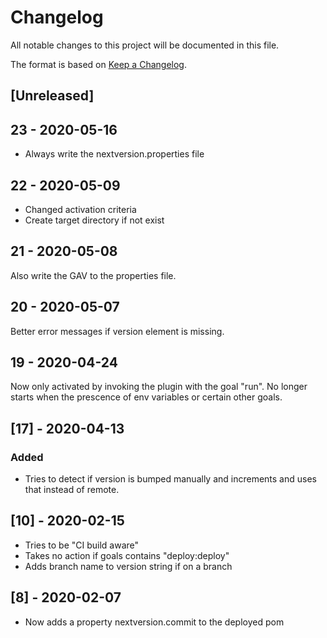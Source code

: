 # Changelog

All notable changes to this project will be documented in this file.

The format is based on [Keep a Changelog](https://keepachangelog.com/en/1.0.0/).

## [Unreleased]

## 23 - 2020-05-16

- Always write the nextversion.properties file

## 22 - 2020-05-09

- Changed activation criteria
- Create target directory if not exist

## 21 - 2020-05-08

Also write the GAV to the properties file.

## 20 - 2020-05-07

Better error messages if version element is missing.

## 19 - 2020-04-24

Now only activated by invoking the plugin with the goal "run".
No longer starts when the prescence of env variables or certain other goals.

## [17] - 2020-04-13

### Added

- Tries to detect if version is bumped manually and increments and uses that instead of remote.

## [10] - 2020-02-15

- Tries to be "CI build aware"
- Takes no action if goals contains "deploy:deploy"
- Adds branch name to version string if on a branch

## [8] - 2020-02-07

- Now adds a property nextversion.commit to the deployed pom
